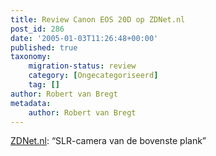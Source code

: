 ```yaml
---
title: Review Canon EOS 20D op ZDNet.nl
post_id: 286
date: '2005-01-03T11:26:48+00:00'
published: true
taxonomy:
    migration-status: review
    category: [Ongecategoriseerd]
    tag: []
author: Robert van Bregt
metadata:
    author: Robert van Bregt
---
```

[ZDNet.nl](http://www.zdnet.nl/reviews.cfm?id=41840): “SLR-camera van de bovenste plank”